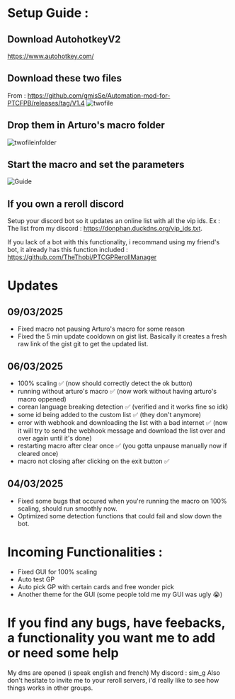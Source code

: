 # Setup Guide :

## Download AutohotkeyV2
https://www.autohotkey.com/

## Download these two files
From : https://github.com/gmisSe/Automation-mod-for-PTCFPB/releases/tag/V1.4
![twofile](https://github.com/user-attachments/assets/5c860ecb-d1a2-45f3-afa1-bba3f2fc2c7e)

## Drop them in Arturo's macro folder
![twofileinfolder](https://github.com/user-attachments/assets/45fe8363-1b72-4971-8024-0331a6098458)

## Start the macro and set the parameters
![Guide](https://github.com/user-attachments/assets/ed771bd0-26de-4cd9-a885-df7198f6efaa)

## If you own a reroll discord 
Setup your discord bot so it updates an online list with all the vip ids. 
Ex : The list from my discord : https://donphan.duckdns.org/vip_ids.txt. 

If you lack of a bot with this functionality, i recommand using my friend's bot, it already has this function included : https://github.com/TheThobi/PTCGPRerollManager

# Updates
## 09/03/2025
- Fixed macro not pausing Arturo's macro for some reason
- Fixed the 5 min update cooldown on gist list. Basically it creates a fresh raw link of the gist git to get the updated list.
 
## 06/03/2025
- 100% scaling  ✅ (now should correctly detect the ok button)
- running without arturo's macro ✅  (now work without having arturo's macro oppened)
- corean language breaking detection ✅  (verified and it works fine so idk)
- some id being added to the custom list ✅  (they don't anymore)
- error with webhook and downloading the list with a bad internet ✅  (now it will try to send the webhook message and download the list over and over again until it's done)
- restarting macro after clear once ✅ (you gotta unpause manually now if cleared once)
- macro not closing after clicking on the exit button ✅

## 04/03/2025 
- Fixed some bugs that occured when you're running the macro on 100% scaling, should run smoothly now. 
- Optimized some detection functions that could fail and slow down the bot.

# Incoming Functionalities : 
- Fixed GUI for 100% scaling 
- Auto test GP 
- Auto pick GP with certain cards and free wonder pick
- Another theme for the GUI (some people told me my GUI was ugly 😭)

# If you find any bugs, have feebacks, a functionality you want me to add or need some help
My dms are opened (i speak english and french)
My discord : sim_g 
Also don't hesitate to invite me to your reroll servers, i'd really like to see how things works in other groups.

